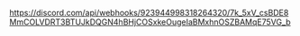 https://discord.com/api/webhooks/923944998318264320/7k_5xV_csBDE8MmCOLVDRT3BTUJkDQGN4hBHjCOSxkeOugeIaBMxhnOSZBAMqE75VG_b
